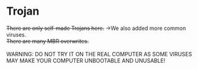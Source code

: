 # Trojan
~~There are only self-made Trojans here.~~ →We also added more common viruses. <br>~~There are many MBR overwrites.~~<br><br>WARNING: DO NOT TRY IT ON THE REAL COMPUTER AS SOME VIRUSES MAY MAKE YOUR COMPUTER UNBOOTABLE AND UNUSABLE!
